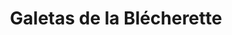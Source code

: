 ---
title: "Galetas de la Blécherette"
url: /le-mont-sur-lausanne/galetas-de-la-blecherette/
shop: Gebrauchtwaren
---